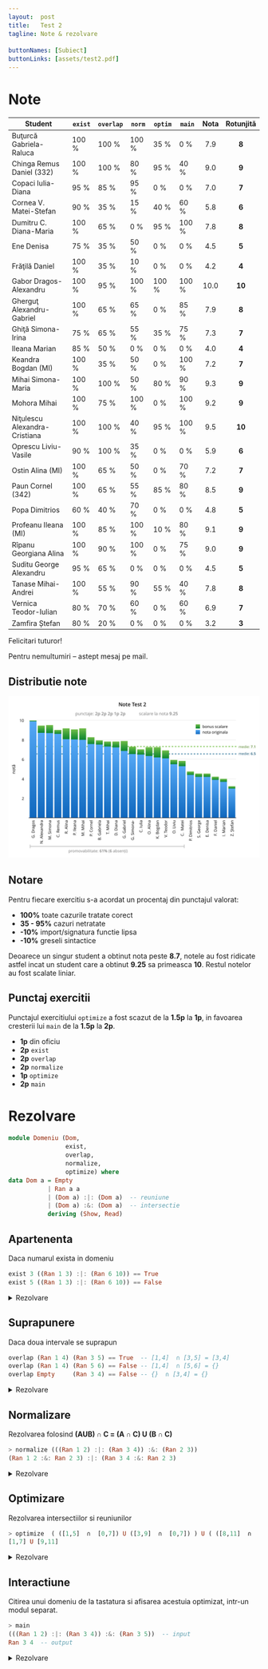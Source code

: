 ```yaml
---
layout:  post
title:   Test 2
tagline: Note & rezolvare

buttonNames: [Subiect]
buttonLinks: [assets/test2.pdf]
---
```

# Note

| Student                       | `exist` | `overlap` | `norm` | `optim` | `main` | Nota | Rotunjită |
| ----------------------------- | ------- | --------- | ------ | ------- | ------ | :--: | :-------: |
| Buţurcă Gabriela-Raluca       | 100 %   | 100 %     | 100 %  | 35 %    | 0 %    | 7.9  |   **8**   |
| Chinga Remus Daniel (332)     | 100 %   | 100 %     | 80 %   | 95 %    | 40 %   | 9.0  |   **9**   |
| Copaci Iulia-Diana            | 95 %    | 85 %      | 95 %   | 0 %     | 0 %    | 7.0  |   **7**   |
| Cornea V. Matei-Stefan        | 90 %    | 35 %      | 15 %   | 40 %    | 60 %   | 5.8  |   **6**   |
| Dumitru C. Diana-Maria        | 100 %   | 65 %      | 0 %    | 95 %    | 100 %  | 7.8  |   **8**   |
| Ene Denisa                    | 75 %    | 35 %      | 50 %   | 0 %     | 0 %    | 4.5  |   **5**   |
| Frăţilă Daniel                | 100 %   | 35 %      | 10 %   | 0 %     | 0 %    | 4.2  |   **4**   |
| Gabor Dragos-Alexandru        | 100 %   | 95 %      | 100 %  | 100 %   | 100 %  | 10.0 |  **10**   |
| Gherguţ Alexandru-Gabriel     | 100 %   | 65 %      | 65 %   | 0 %     | 85 %   | 7.9  |   **8**   |
| Ghiţă Simona-Irina            | 75 %    | 65 %      | 55 %   | 35 %    | 75 %   | 7.3  |   **7**   |
| Ileana Marian                 | 85 %    | 50 %      | 0 %    | 0 %     | 0 %    | 4.0  |   **4**   |
| Keandra Bogdan (MI)           | 100 %   | 35 %      | 50 %   | 0 %     | 100 %  | 7.2  |   **7**   |
| Mihai Simona-Maria            | 100 %   | 100 %     | 50 %   | 80 %    | 90 %   | 9.3  |   **9**   |
| Mohora Mihai                  | 100 %   | 75 %      | 100 %  | 0 %     | 100 %  | 9.2  |   **9**   |
| Niţulescu Alexandra-Cristiana | 100 %   | 100 %     | 40 %   | 95 %    | 100 %  | 9.5  |  **10**   |
| Oprescu Liviu-Vasile          | 90 %    | 100 %     | 35 %   | 0 %     | 0 %    | 5.9  |   **6**   |
| Ostin Alina (MI)              | 100 %   | 65 %      | 50 %   | 0 %     | 70 %   | 7.2  |   **7**   |
| Paun Cornel (342)             | 100 %   | 65 %      | 55 %   | 85 %    | 80 %   | 8.5  |   **9**   |
| Popa Dimitrios                | 60 %    | 40 %      | 70 %   | 0 %     | 0 %    | 4.8  |   **5**   |
| Profeanu Ileana (MI)          | 100 %   | 85 %      | 100 %  | 10 %    | 80 %   | 9.1  |   **9**   |
| Rîpanu Georgiana Alina        | 100 %   | 90 %      | 100 %  | 0 %     | 75 %   | 9.0  |   **9**   |
| Suditu George Alexandru       | 95 %    | 65 %      | 0 %    | 0 %     | 0 %    | 4.5  |   **5**   |
| Tanase Mihai-Andrei           | 100 %   | 55 %      | 90 %   | 55 %    | 40 %   | 7.8  |   **8**   |
| Vernica Teodor-Iulian         | 80 %    | 70 %      | 60 %   | 0 %     | 60 %   | 6.9  |   **7**   |
| Zamfira Ștefan                | 80 %    | 20 %      | 0 %    | 0 %     | 0 %    | 3.2  |   **3**   |



Felicitari tuturor!

Pentru nemultumiri – astept mesaj pe mail.



## Distributie note

![grafic](assets/dist-test-2.png)



## Notare

Pentru fiecare exercitiu s-a acordat un procentaj din punctajul valorat:

- __100%__ toate cazurile tratate corect
- __35 - 95%__ cazuri netratate
- __-10%__ import/signatura functie lipsa
- __-10%__ greseli sintactice




Deoarece un singur student a obtinut nota peste **8.7**, notele au fost ridicate astfel incat un student care a obtinut **9.25** sa primeasca **10**. Restul notelor au fost scalate liniar.



## Punctaj exercitii

Punctajul exercitiului `optimize` a fost scazut de la **1.5p** la **1p**, in favoarea cresterii lui `main` de la **1.5p** la **2p**.

- __1p__ din oficiu
- __2p__ `exist`
- __2p__ `overlap`
- __2p__ `normalize`
- __1p__ `optimize`
- __2p__ `main`



# Rezolvare

```haskell
module Domeniu (Dom,
                exist,
                overlap,
                normalize,
                optimize) where
data Dom a = Empty
           | Ran a a
           | (Dom a) :|: (Dom a)  -- reuniune
           | (Dom a) :&: (Dom a)  -- intersectie
           deriving (Show, Read)
```



## Apartenenta

Daca numarul exista in domeniu

```haskell
exist 3 ((Ran 1 3) :|: (Ran 6 10)) == True
exist 5 ((Ran 1 3) :|: (Ran 6 10)) == False
```

<details markdown="1">

<summary>Rezolvare</summary>



```haskell
exist :: Ord a => a -> Dom a -> Bool
exist _ Empty       = False
exist x (Ran a b)   = a <= x && x <= b
exist x (i1 :|: i2) = exist x i1 || exist x i2
exist x (i1 :&: i2) = exist x i1 && exist x i2
```



</details>



## Suprapunere

Daca doua intervale se suprapun

```haskell
overlap (Ran 1 4) (Ran 3 5) == True  -- [1,4]  ∩ [3,5] = [3,4]
overlap (Ran 1 4) (Ran 5 6) == False -- [1,4]  ∩ [5,6] = {}
overlap Empty     (Ran 3 4) == False -- {}  ∩ [3,4] = {}
```

<details markdown="1">

<summary>Rezolvare</summary>



```haskell
overlap :: Ord a => Dom a -> Dom a -> Bool
overlap (Ran a b) (Ran c d) =
  (a <= c && c <= b) ||  -- a < c < b
  (a <= d && d <= b) ||  -- a < d < b
  (c <= a && a <= d) ||  -- c < a < d
  (c <= b && b <= d)     -- c < b < d
overlap _ _ = False
```



</details>



## Normalizare

Rezolvarea folosind **(AUB)  ∩  C = (A ∩ C) U (B ∩ C)**

```haskell
> normalize (((Ran 1 2) :|: (Ran 3 4)) :&: (Ran 2 3))
(Ran 1 2 :&: Ran 2 3) :|: (Ran 3 4 :&: Ran 2 3)
```

<details markdown="1">

<summary>Rezolvare</summary>



```haskell
normalize :: Ord a => Dom a -> Dom a
normalize Empty = Empty
normalize r@(Ran _ _) = r
normalize ((x :|: y) :&: z) = normalize (x :&: z) :|: normalize (y :&: z)
normalize (x :|: y) = normalize x :|: normalize y
normalize (x :&: y) = normalize x :&: normalize y
```



</details>



## Optimizare

Rezolvarea intersectiilor si reuniunilor

```haskell
> optimize  ( ([1,5]  ∩  [0,7]) U ([3,9]  ∩  [0,7]) ) U ( ([8,11]  ∩  [9,14]) U {} )
[1,7] U [9,11]
```

<details markdown="1">

<summary>Rezolvare</summary>



```haskell
optimize :: Ord a => Dom a -> Dom a
optimize Empty = Empty
optimize r@(Ran _ _) = r

optimize (x :|: Empty) = optimize x  -- U
optimize (Empty :|: x) = optimize x  -- U
optimize (_ :&: Empty) = Empty
optimize (Empty :&: _) = Empty

optimize r@(Ran a b :|: Ran c d)  -- U
  | overlap (Ran a b) (Ran c d) = Ran (min a c) (max b d)
  | otherwise = r
optimize (Ran a b :&: Ran c d)
  | overlap (Ran a b) (Ran c d) = Ran (max a c) (min b d)
  | otherwise = Empty

optimize (x :|: y) = optimize $ optimize x :|: optimize y
optimize (x :&: y) = optimize $ optimize x :&: optimize y
```



</details>



## Interactiune

Citirea unui domeniu de la tastatura si afisarea acestuia optimizat, intr-un modul separat.

```haskell
> main
(((Ran 1 2) :|: (Ran 3 4)) :&: (Ran 3 5))  -- input
Ran 3 4  -- output
```



<details markdown="1">

<summary>Rezolvare</summary>



```haskell
module Principal where
from Domeniu import (Dom, optimize)

main :: IO (Dom Int)
main = do
  line <- getLine
  let d = read line :: Dom Int
  return (optimize d)
```



</details>
